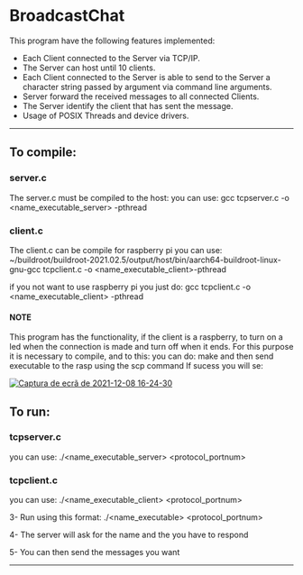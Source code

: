 # BroadcastChat


This program have the following features implemented:

- Each Client connected to the Server via TCP/IP.
- The Server can host until 10 clients.
- Each Client connected to the Server is able to send to the Server a character string passed by argument via command line arguments. 
- Server forward the received messages to all connected Clients.
- The Server identify the client that has sent the message. 
- Usage of POSIX Threads and device drivers.

-----------------------------------------------------------------------------------------------------------------------------------------------------------------

## To compile:

### server.c
The server.c must be compiled to the host:
you can use: gcc tcpserver.c -o <name_executable_server> -pthread

### client.c
The client.c can be compile for raspberry pi
you can use:  ~/buildroot/buildroot-2021.02.5/output/host/bin/aarch64-buildroot-linux-gnu-gcc tcpclient.c -o <name_executable_client>-pthread

if you not want to use raspberry pi
you just do: gcc tcpclient.c -o <name_executable_client> -pthread

#### NOTE
This program has the functionality, if the client is a raspberry, to turn on a led when the connection is made and turn off when it ends. For this purpose it is necessary to compile, and to this:
you can do: make
and then send executable to  the rasp using the scp command
If sucess you will se: 

[
![Captura de ecrã de 2021-12-08 16-24-30](https://user-images.githubusercontent.com/95348254/145245680-36ef5901-d67a-42ba-9a7d-728d976155e7.png)
](url)


## To run:

 ### tcpserver.c
you can use: ./<name_executable_server> <protocol_portnum>

 ### tcpclient.c
you can use: ./<name_executable_client>   <servername> <protocol_portnum>

3- Run using this format: ./<name_executable>   <servername> <protocol_portnum>
 
4- The server will ask for the name and the you have to respond

5- You can then send the messages you want

----------------------------------------------------------------------------------------------------------------------------------------------------------------------------












